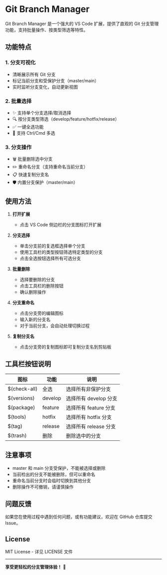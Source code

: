 # Git Branch Manager

Git Branch Manager 是一个强大的 VS Code 扩展，提供了直观的 Git 分支管理功能，支持批量操作、按类型筛选等特性。

## 功能特点

### 1. 分支可视化

- 清晰展示所有 Git 分支
- 标记当前分支和受保护分支（master/main）
- 实时监听分支变化，自动更新视图

### 2. 批量选择

- ✨ 支持单个分支选择/取消选择
- 🔍 按分支类型筛选（develop/feature/hotfix/release）
- ✅ 一键全选功能
- 🎯 支持 Ctrl/Cmd 多选

### 3. 分支操作

- 🗑️ 批量删除选中分支
- ✏️ 重命名分支（支持重命名当前分支）
- 📋 快速复制分支名
- 🛡️ 内置分支保护（master/main）

## 使用方法

1. **打开扩展**

   - 点击 VS Code 侧边栏的分支图标打开扩展

2. **分支选择**

   - 单击分支前的复选框选择单个分支
   - 使用工具栏的类型按钮筛选特定类型的分支
   - 点击全选按钮选择所有可选分支

3. **批量删除**

   - 选择要删除的分支
   - 点击工具栏的删除按钮
   - 确认删除操作

4. **分支重命名**

   - 点击分支旁的编辑图标
   - 输入新的分支名
   - 对于当前分支，会自动处理切换过程

5. **复制分支名**
   - 点击分支旁的复制图标即可复制分支名到剪贴板

## 工具栏按钮说明

| 图标         | 功能    | 说明                  |
| ------------ | ------- | --------------------- |
| $(check-all) | 全选    | 选择所有非保护分支    |
| $(versions)  | develop | 选择所有 develop 分支 |
| $(package)   | feature | 选择所有 feature 分支 |
| $(tools)     | hotfix  | 选择所有 hotfix 分支  |
| $(tag)       | release | 选择所有 release 分支 |
| $(trash)     | 删除    | 删除选中的分支        |

## 注意事项

- master 和 main 分支受保护，不能被选择或删除
- 当前检出的分支不能被删除，但可以重命名
- 重命名当前分支时会临时切换到其他分支
- 删除操作不可撤销，请谨慎操作

## 问题反馈

如果您在使用过程中遇到任何问题，或有功能建议，欢迎在 GitHub 仓库提交 Issue。

## License

MIT License - 详见 LICENSE 文件

---

**享受更轻松的分支管理体验！** 🚀
